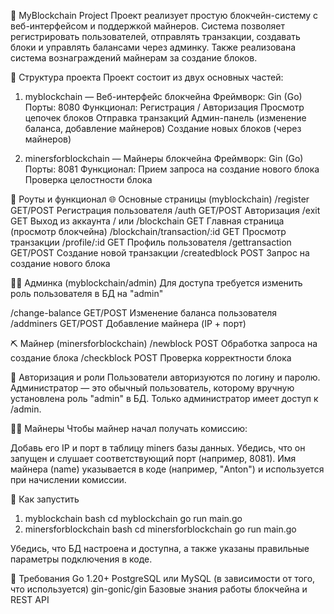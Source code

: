 🧾 MyBlockchain Project
Проект реализует простую блокчейн-систему с веб-интерфейсом и поддержкой майнеров.
Система позволяет регистрировать пользователей, отправлять транзакции, создавать блоки и управлять балансами через админку. Также реализована система вознаграждений майнерам за создание блоков.

📁 Структура проекта
Проект состоит из двух основных частей:

1. myblockchain — Веб-интерфейс блокчейна
Фреймворк: Gin (Go)
Порты: 8080
Функционал:
Регистрация / Авторизация
Просмотр цепочек блоков
Отправка транзакций
Админ-панель (изменение баланса, добавление майнеров)
Создание новых блоков (через майнеров)

3. minersforblockchain — Майнеры блокчейна
Фреймворк: Gin (Go)
Порты: 8081
Функционал:
Прием запроса на создание нового блока
Проверка целостности блока

🧪 Роуты и функционал
🌐 Основные страницы (myblockchain)
/register
GET/POST
Регистрация пользователя
/auth
GET/POST
Авторизация
/exit
GET
Выход из аккаунта
/
или
/blockchain
GET
Главная страница (просмотр блокчейна)
/blockchain/transaction/:id
GET
Просмотр транзакции
/profile/:id
GET
Профиль пользователя
/gettransaction
GET/POST
Создание новой транзакции
/createdblock
POST
Запрос на создание нового блока

👨‍💻 Админка (myblockchain/admin)
Для доступа требуется изменить роль пользователя в БД на "admin" 

/change-balance
GET/POST
Изменение баланса пользователя
/addminers
GET/POST
Добавление майнера (IP + порт)

⛏️ Майнер (minersforblockchain)
/newblock
POST
Обработка запроса на создание блока
/checkblock
POST
Проверка корректности блока

🔐 Авторизация и роли
Пользователи авторизуются по логину и паролю.
Администратор — это обычный пользователь, которому вручную установлена роль "admin" в БД.
Только администратор имеет доступ к /admin.

🧑‍🌾 Майнеры
Чтобы майнер начал получать комиссию:

Добавь его IP и порт в таблицу miners базы данных.
Убедись, что он запущен и слушает соответствующий порт (например, 8081).
Имя майнера (name) указывается в коде (например, "Anton") и используется при начислении комиссии.

🚀 Как запустить
1. myblockchain
bash
cd myblockchain
go run main.go
2. minersforblockchain
bash
cd minersforblockchain
go run main.go

Убедись, что БД настроена и доступна, а также указаны правильные параметры подключения в коде. 

🧰 Требования
Go 1.20+
PostgreSQL или MySQL (в зависимости от того, что используется)
gin-gonic/gin
Базовые знания работы блокчейна и REST API
